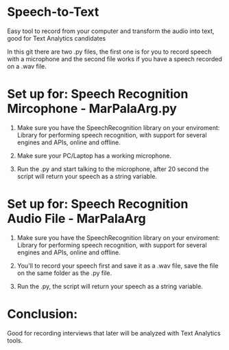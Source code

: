 # Speech-to-Text
Easy tool to record from your computer and transform the audio into text, good for Text Analytics candidates

In this git there are two .py files, the first one is for you to record speech with a microphone and the second file works
if you have a speech recorded on a .wav file. 

# Set up for: Speech Recognition Mircophone - MarPalaArg.py

1. Make sure you have the SpeechRecognition library on your enviroment: Library for performing speech recognition, with support for 
several engines and APIs, online and offline.

2. Make sure your PC/Laptop has a working microphone. 

3. Run the .py and start talking to the microphone, after 20 second the script will return your speech as a string variable.



# Set up for: Speech Recognition Audio File - MarPalaArg

1. Make sure you have the SpeechRecognition library on your enviroment: Library for performing speech recognition, with support for 
several engines and APIs, online and offline.

2. You'll to record your speech first and save it as a .wav file, save the file on the same folder as the .py file. 

3. Run the .py, the script will return your speech as a string variable. 

# Conclusion: 
Good for recording interviews that later will be analyzed with Text Analytics tools.



